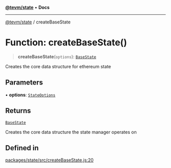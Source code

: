 [**@tevm/state**](../README.md) • **Docs**

***

[@tevm/state](../globals.md) / createBaseState

# Function: createBaseState()

> **createBaseState**(`options`): [`BaseState`](../type-aliases/BaseState.md)

Creates the core data structure for ethereum state

## Parameters

• **options**: [`StateOptions`](../type-aliases/StateOptions.md)

## Returns

[`BaseState`](../type-aliases/BaseState.md)

Creates the core data structure the state manager operates on

## Defined in

[packages/state/src/createBaseState.js:20](https://github.com/evmts/tevm-monorepo/blob/main/packages/state/src/createBaseState.js#L20)
